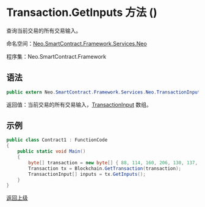 # Transaction.GetInputs 方法 ()

查询当前交易的所有交易输入。

命名空间：[Neo.SmartContract.Framework.Services.Neo](../../neo.md)

程序集：Neo.SmartContract.Framework

## 语法

```c#
public extern Neo.SmartContract.Framework.Services.Neo.TransactionInput[] GetInputs()
```

返回值：当前交易的所有交易输入，[TransactionInput](../TransactionInput.md) 数组。

## 示例

```c#
public class Contract1 : FunctionCode
{
    public static void Main()
    {
        byte[] transaction = new byte[] { 88, 114, 160, 206, 130, 137, 41, 94, 119, 120, 242, 71, 232, 244, 3, 20, 165, 69, 182, 232, 106, 185, 119, 239, 183, 65, 174, 220, 157, 251, 28, 215 };
        Transaction tx = Blockchain.GetTransaction(transaction);
        TransactionInput[] inputs = tx.GetInputs();
    }
}

```



[返回上级](../Transaction.md)